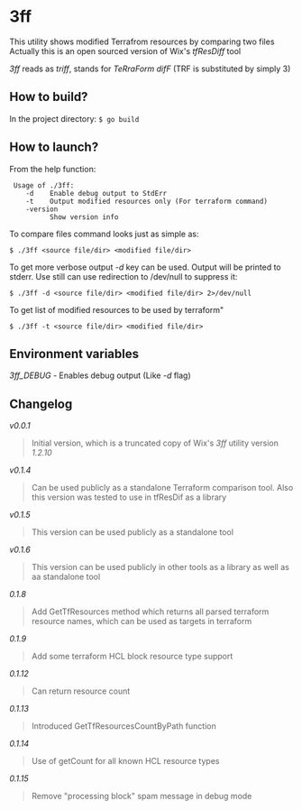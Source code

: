 3ff
========

This utility shows modified Terrafrom resources by comparing two files
Actually this is an open sourced version of Wix's *tfResDiff* tool


*3ff* reads as _triff_, stands for _TeRraForm difF_ (TRF is substituted by simply 3) 


How to build?
-------------

In the project directory:
`$ go build` 

How to launch?
--------------
From the help function:

     Usage of ./3ff:
        -d    Enable debug output to StdErr
        -t    Output modified resources only (For terraform command)
        -version
              Show version info
     

To compare files command looks just as simple as:

`$ ./3ff <source file/dir> <modified file/dir>`
    
To get more verbose output _-d_ key can be used. Output will be printed to stderr. 
Use still can use redirection to /dev/null to suppress it:

`$ ./3ff -d <source file/dir> <modified file/dir> 2>/dev/null`
    
To get list of modified resources to be used by terraform"

`$ ./3ff -t <source file/dir> <modified file/dir>`


Environment variables
---------------------

*3ff_DEBUG* - Enables debug output (Like _-d_ flag)



Changelog
---------
*v0.0.1* 
> Initial version, which is a truncated copy of Wix's *3ff* utility version _1.2.10_

*v0.1.4*
> Can be used publicly as a standalone Terraform comparison tool. Also this version was tested to use in tfResDif as a library

*v0.1.5*
> This version can be used publicly as a standalone tool

*v0.1.6*
> This version can be used publicly in other tools as a library as well as aa standalone tool
 
*0.1.8*
> Add GetTfResources method which returns all parsed terraform resource names, which can be used as targets in terraform

*0.1.9*
> Add some terraform HCL block resource type support

*0.1.12*
> Can return resource count

*0.1.13*
> Introduced GetTfResourcesCountByPath function

*0.1.14*
> Use of getCount for all known HCL resource types

*0.1.15*
> Remove "processing block" spam message in debug mode